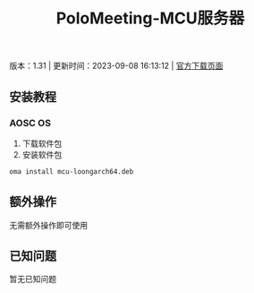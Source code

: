 ﻿---
id: 1758
title: PoloMeeting-MCU服务器
toc: true
weight: 1758
---

版本：1.31 | 更新时间：2023-09-08 16:13:12 | [官方下载页面](http://app.loongapps.cn/#/detail/1758)

## 安装教程 

### AOSC OS 

1. 下载软件包
2. 安装软件包

```bash
oma install mcu-loongarch64.deb
```

## 额外操作

无需额外操作即可使用

## 已知问题

暂无已知问题

